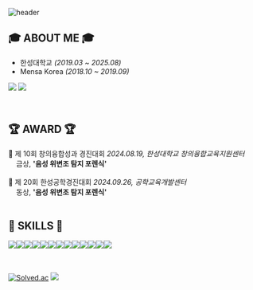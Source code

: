 ![header](https://capsule-render.vercel.app/api?type=waving&color=6994CDEE&text=&animation=twinkling&height=80)

## 🎓 ABOUT ME 🎓
- 한성대학교 _(2019.03 ~ 2025.08)_
- Mensa Korea _(2018.10 ~ 2019.09)_
<p>
  <a href="https://blog.naver.com/modelable" target="_blank"><img src="https://img.shields.io/badge/_Blog-DD0B78?style=flat-square&logo=GitHub%20Sponsors&logoColor=white"/></a>
  <a href="mailto:modelable@naver.com" target="_blank"><img src="https://img.shields.io/badge/email-EA4335?style=flat-square&logo=Gmail&logoColor=white"/></a>
</p>
<br>

## 🏆 AWARD 🏆

🥇 제 10회 창의융합성과 경진대회 *2024.08.19, 한성대학교 창의융합교육지원센터* <br>
&nbsp; &nbsp; 금상, <b>'음성 위변조 탐지 포렌식'</b>
<br><br>
🥉 제 20회 한성공학경진대회 *2024.09.26, 공학교육개발센터* <br>
&nbsp; &nbsp; 동상, <b>'음성 위변조 탐지 포렌식'</b>
<br><br>

## 🔨 SKILLS 🔨
<div style="display:flex; flex-direction:row;">
    <img src="https://img.shields.io/badge/java-007396?style=flat-square&logo=java&logoColor=white"> 
    <img src="https://img.shields.io/badge/Spring Boot-6DB33F?style=flat-square&logo=spring boot&logoColor=white"> 
    <img src="https://img.shields.io/badge/Gradle-02303A?style=flat-square&logo=gradle&logoColor=white">
    <img src="https://img.shields.io/badge/oracle-F80000?style=flat-square&logo=oracle&logoColor=white"> 
    <img src="https://img.shields.io/badge/mysql-4479A1?style=flat-square&logo=mysql&logoColor=white"> 
    <br>
    <img src="https://img.shields.io/badge/linux-FCC624?style=flat-square&logo=linux&logoColor=black"> 
    <img src="https://img.shields.io/badge/apache tomcat-F8DC75?style=flat-square&logo=apachetomcat&logoColor=black">
    <!-- <img src="https://img.shields.io/badge/Amazon AWS-232F3E?style=for-the-badge&logo=amazon aws&logoColor=white"> -->
    <!-- <img src="https://img.shields.io/badge/Amazon EC2-FF9900?style=for-the-badge&logo=amazon ec2&logoColor=white"> -->
    <!-- <img src="https://img.shields.io/badge/Amazon RDS-527FFF?style=for-the-badge&logo=amazon rds&logoColor=white"> -->
    <br>
    <img src="https://img.shields.io/badge/html5-E34F26?style=flat-square&logo=html5&logoColor=white"> 
    <img src="https://img.shields.io/badge/css-1572B6?style=flat-square&logo=css3&logoColor=white"> 
    <img src="https://img.shields.io/badge/javascript-F7DF1E?style=flat-square&logo=javascript&logoColor=black"> 
    <img src="https://img.shields.io/badge/node.js-339933?style=flat-square&logo=Node.js&logoColor=white">
    <img src="https://img.shields.io/badge/react-black?logo=react&style=flat-square">
    <img src="https://img.shields.io/badge/Express%20js-000000?style=flat-square&logo=express&logoColor=white">
    <!-- <img src="https://img.shields.io/badge/Backbone.js-0071B5?style=flat-square&logo=backbone.js&logoColor=black"> -->
    <!-- <img src="https://img.shields.io/badge/bootstrap-7952B3?style=flat-square&logo=bootstrap&logoColor=white"> -->
    <br>
</div><br>

## 
[![Solved.ac](http://mazassumnida.wtf/api/v2/generate_badge?boj=modelable)](https://solved.ac/modelable) <img src="https://github-readme-stats.vercel.app/api/top-langs/?username=modelable&layout=compact&hide=javascript,css,scss&theme=dracula&langs_count=8"/>
